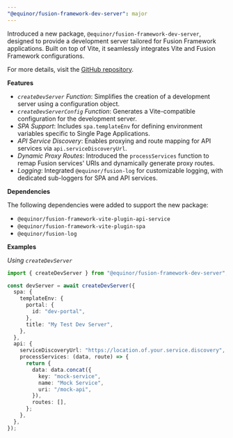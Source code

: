 ```yaml
---
"@equinor/fusion-framework-dev-server": major
---
```


Introduced a new package, `@equinor/fusion-framework-dev-server`, designed to provide a development server tailored for Fusion Framework applications. Built on top of Vite, it seamlessly integrates Vite and Fusion Framework configurations.

For more details, visit the [GitHub repository](https://github.com/equinor/fusion-framework/tree/main/packages/dev-server/README.md).

**Features**

- *`createDevServer` Function*: Simplifies the creation of a development server using a configuration object.
- *`createDevServerConfig` Function*: Generates a Vite-compatible configuration for the development server.
- *SPA Support*: Includes `spa.templateEnv` for defining environment variables specific to Single Page Applications.
- *API Service Discovery*: Enables proxying and route mapping for API services via `api.serviceDiscoveryUrl`.
- *Dynamic Proxy Routes*: Introduced the `processServices` function to remap Fusion services' URIs and dynamically generate proxy routes.
- *Logging*: Integrated `@equinor/fusion-log` for customizable logging, with dedicated sub-loggers for SPA and API services.

**Dependencies**

The following dependencies were added to support the new package:
- `@equinor/fusion-framework-vite-plugin-api-service`
- `@equinor/fusion-framework-vite-plugin-spa`
- `@equinor/fusion-log`

**Examples**

*Using `createDevServer`*

```ts
import { createDevServer } from "@equinor/fusion-framework-dev-server";

const devServer = await createDevServer({
  spa: {
    templateEnv: {
      portal: {
        id: "dev-portal",
      },
      title: "My Test Dev Server",
    },
  },
  api: {
    serviceDiscoveryUrl: "https://location.of.your.service.discovery",
    processServices: (data, route) => {
      return {
        data: data.concat({
          key: "mock-service",
          name: "Mock Service",
          uri: "/mock-api",
        }),
        routes: [],
      };
    },
  },
});
```

